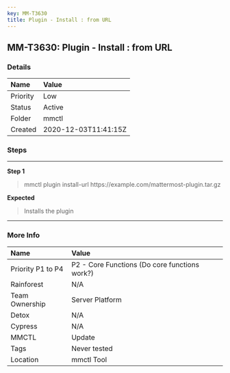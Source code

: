 ```yaml
---
key: MM-T3630
title: Plugin - Install : from URL
---
```


## MM-T3630: Plugin - Install : from URL

### Details

| Name     | Value                |
| :------- | :------------------- |
| Priority | Low                  |
| Status   | Active               |
| Folder   | mmctl                |
| Created  | 2020-12-03T11:41:15Z |

### Steps

<hr/>

**Step 1**

> <article>mmctl plugin install-url https://example.com/mattermost-plugin.tar.gz</article>

**Expected**

> <article>Installs the plugin</article>

<hr/>

### More Info

| Name              | Value                                         |
| :---------------- | :-------------------------------------------- |
| Priority P1 to P4 | P2 - Core Functions (Do core functions work?) |
| Rainforest        | N/A                                           |
| Team Ownership    | Server Platform                               |
| Detox             | N/A                                           |
| Cypress           | N/A                                           |
| MMCTL             | Update                                        |
| Tags              | Never tested                                  |
| Location          | mmctl Tool                                    |
